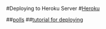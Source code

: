 #Deploying to Heroku Server
#[Heroku](https://dashboard.heroku.com/)

##[polls](https://django-praise.herokuapp.com/polls/)
##[tutorial for deploying](https://www.youtube.com/watch?v=kBwhtEIXGII&ab_channel=DennisIvy)